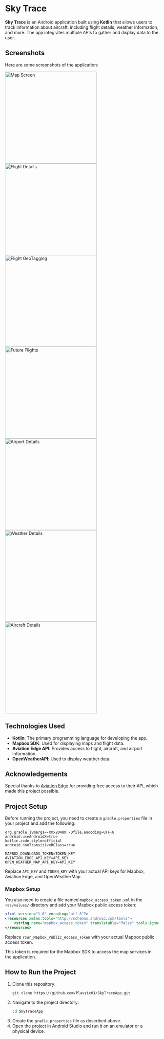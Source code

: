 # Sky Trace

**Sky Trace** is an Android application built using **Kotlin** that allows users to track information about aircraft, including flight details, weather information, and more. The app integrates multiple APIs to gather and display data to the user.

## Screenshots

Here are some screenshots of the application:

<img src="screenshots/map_screen.png" alt="Map Screen" width="300"/>
<img src="screenshots/map_screen_info.png" alt="Flight Details" width="300"/>
<img src="screenshots/map_screen_geotagging.png" alt="Flight GeoTagging" width="300"/>
<img src="screenshots/future_flights_screen.png" alt="Future Flights" width="300"/>
<img src="screenshots/airport_screen.png" alt="Airport Details" width="300"/>
<img src="screenshots/weather_screen.png" alt="Weather Details" width="300"/>
<img src="screenshots/aircraft_screen.png" alt="Aircraft Details" width="300"/>

## Technologies Used

- **Kotlin**: The primary programming language for developing the app.
- **Mapbox SDK**: Used for displaying maps and flight data.
- **Aviation Edge API**: Provides access to flight, aircraft, and airport information.
- **OpenWeatherAPI**: Used to display weather data.

## Acknowledgements

Special thanks to [Aviation Edge](https://aviation-edge.com) for providing free access to their API, which made this project possible.

## Project Setup

Before running the project, you need to create a `gradle.properties` file in your project and add the following:

```properties
org.gradle.jvmargs=-Xmx2048m -Dfile.encoding=UTF-8
android.useAndroidX=true
kotlin.code.style=official
android.nonTransitiveRClass=true

MAPBOX_DOWNLOADS_TOKEN=TOKEN_KEY
AVIATION_EDGE_API_KEY=API_KEY
OPEN_WEATHER_MAP_API_KEY=API_KEY
```

Replace `API_KEY` and `TOKEN_KEY` with your actual API keys for Mapbox, Aviation Edge, and OpenWeatherMap.

### Mapbox Setup

You also need to create a file named `mapbox_access_token.xml` in the `res/values/` directory and add your Mapbox public access token:

```xml
<?xml version="1.0" encoding="utf-8"?>
<resources xmlns:tools="http://schemas.android.com/tools">
    <string name="mapbox_access_token" translatable="false" tools:ignore="UnusedResources">Your_Mapbox_Public_Access_Token</string>
</resources>
```

Replace `Your_Mapbox_Public_Access_Token` with your actual Mapbox public access token.

This token is required for the Mapbox SDK to access the map services in the application.

## How to Run the Project

1. Clone this repository:
   ```sh
   git clone https://github.com/Plavsic01/SkyTraceApp.git
   ```
2. Navigate to the project directory:
   ```sh
   cd SkyTraceApp
   ```
3. Create the `gradle.properties` file as described above.
4. Open the project in Android Studio and run it on an emulator or a physical device.
